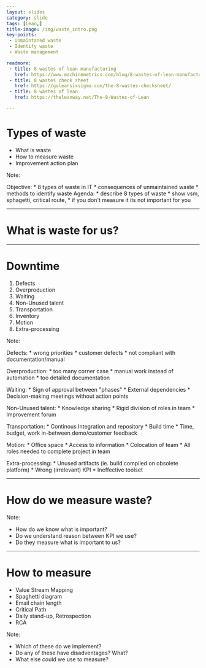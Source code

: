 ```yaml
---
layout: slides
category: slide
tags: [Lean,]
title-image: /img/waste_intro.png
key-points:
 - Unmaintaned waste
 - Identify waste
 - Waste management

readmore:
 - title: 8 wastes of lean manufacturing
   href: https://www.machinemetrics.com/blog/8-wastes-of-lean-manufacturing
 - title: 8 wastes check sheet
   href: https://goleansixsigma.com/the-8-wastes-checksheet/  
 - title: 8 wastes of lean
   href: https://theleanway.net/The-8-Wastes-of-Lean

---
```


# Types of waste

+ What is waste
+ How to measure waste
+ Improvement action plan

Note:

Objective:
    * 8 types of waste in IT
    * consequences of unmaintained waste
    * methods to identify waste
Agenda:
    * describe 8 types of waste
    * show vsm, sphagetti, critical route, 
    * if you don't measure it its not important for you



---

# What is waste for us?

---

# Downtime

1. Defects
2. Overproduction
3. Waiting
4. Non-Unused talent
5. Transportation
6. Inventory
7. Motion
8. Extra-processing

Note:

Defects: 
    * wrong priorities
    * customer defects
    * not compliant with documentation/manual

Overproduction: 
    * too many corner case
    * manual work instead of automation
    * too detailed documentation

Waiting: 
    * Sign of approval between "phases"
    * External dependencies
    * Decision-making meetings without action points

Non-Unused talent: 
    * Knowledge sharing
    * Rigid division of roles in team
    * Improvement forum

Transportation: 
    * Continous Integration and repository
    * Build time
    * Time, budget, work in-between demo/customer feedback

Motion: 
    * Office space
    * Access to information
    * Colocation of team
    * All roles needed to complete project in team

Extra-processing:
    * Unused artifacts (ie. build compiled on obsolete platform)
    * Wrong (irrelevant) KPI
    * Ineffective toolset

---

# How do we measure waste?

Note:

* How do we know what is important?
* Do we understand reason between KPI we use?
* Do they measure what is important to us?



---
# How to measure
- Value Stream Mapping
- Spaghetti diagram
- Email chain length
- Critical Path
- Daily stand-up, Retrospection
- RCA

Note:

* Which of these do we implement?
* Do any of these have disadventages? What?
* What else could we use to measure?
